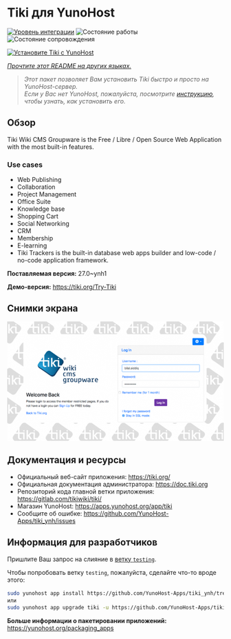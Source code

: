 <!--
Важно: этот README был автоматически сгенерирован <https://github.com/YunoHost/apps/tree/master/tools/readme_generator>
Он НЕ ДОЛЖЕН редактироваться вручную.
-->

# Tiki для YunoHost

[![Уровень интеграции](https://dash.yunohost.org/integration/tiki.svg)](https://ci-apps.yunohost.org/ci/apps/tiki/) ![Состояние работы](https://ci-apps.yunohost.org/ci/badges/tiki.status.svg) ![Состояние сопровождения](https://ci-apps.yunohost.org/ci/badges/tiki.maintain.svg)

[![Установите Tiki с YunoHost](https://install-app.yunohost.org/install-with-yunohost.svg)](https://install-app.yunohost.org/?app=tiki)

*[Прочтите этот README на других языках.](./ALL_README.md)*

> *Этот пакет позволяет Вам установить Tiki быстро и просто на YunoHost-сервер.*  
> *Если у Вас нет YunoHost, пожалуйста, посмотрите [инструкцию](https://yunohost.org/install), чтобы узнать, как установить его.*

## Обзор

Tiki Wiki CMS Groupware is the Free / Libre / Open Source Web Application with the most built-in features.

### Use cases

- Web Publishing
- Collaboration
- Project Management
- Office Suite
- Knowledge base
- Shopping Cart
- Social Networking
- CRM
- Membership
- E-learning
- Tiki Trackers is the built-in database web apps builder and low-code / no-code application framework.


**Поставляемая версия:** 27.0~ynh1

**Демо-версия:** <https://tiki.org/Try-Tiki>

## Снимки экрана

![Снимок экрана Tiki](./doc/screenshots/Screenshot.png)

## Документация и ресурсы

- Официальный веб-сайт приложения: <https://tiki.org/>
- Официальная документация администратора: <https://doc.tiki.org>
- Репозиторий кода главной ветки приложения: <https://gitlab.com/tikiwiki/tiki/>
- Магазин YunoHost: <https://apps.yunohost.org/app/tiki>
- Сообщите об ошибке: <https://github.com/YunoHost-Apps/tiki_ynh/issues>

## Информация для разработчиков

Пришлите Ваш запрос на слияние в [ветку `testing`](https://github.com/YunoHost-Apps/tiki_ynh/tree/testing).

Чтобы попробовать ветку `testing`, пожалуйста, сделайте что-то вроде этого:

```bash
sudo yunohost app install https://github.com/YunoHost-Apps/tiki_ynh/tree/testing --debug
или
sudo yunohost app upgrade tiki -u https://github.com/YunoHost-Apps/tiki_ynh/tree/testing --debug
```

**Больше информации о пакетировании приложений:** <https://yunohost.org/packaging_apps>
